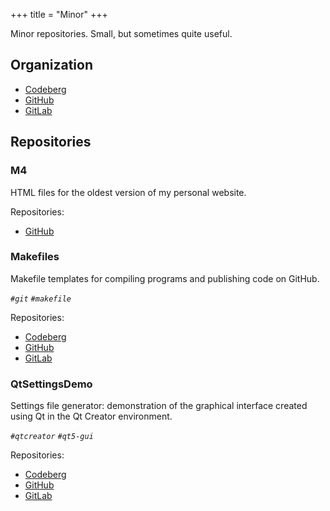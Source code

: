 +++
title = "Minor"
+++

Minor repositories. Small, but sometimes quite useful.

## Organization

- [Codeberg](https://codeberg.org/paveloom-m)
- [GitHub](https://github.com/paveloom-m)
- [GitLab](https://gitlab.com/paveloom-g/minor)

## Repositories

### M4

HTML files for the oldest version of my personal website.

Repositories:

- [GitHub](https://github.com/paveloom-m/M4)

### Makefiles

Makefile templates for compiling programs and publishing code on GitHub.

*`#git` `#makefile`*

Repositories:

- [Codeberg](https://codeberg.org/paveloom-m/Makefiles)
- [GitHub](https://github.com/paveloom-m/Makefiles)
- [GitLab](https://gitlab.com/paveloom-g/minor/Makefiles)

### QtSettingsDemo

Settings file generator: demonstration of the graphical interface created using Qt in the Qt Creator environment.

*`#qtcreator` `#qt5-gui`*

Repositories:

- [Codeberg](https://codeberg.org/paveloom-m/QtSettingsDemo)
- [GitHub](https://github.com/paveloom-m/QtSettingsDemo)
- [GitLab](https://gitlab.com/paveloom-g/minor/QtSettingsDemo)

